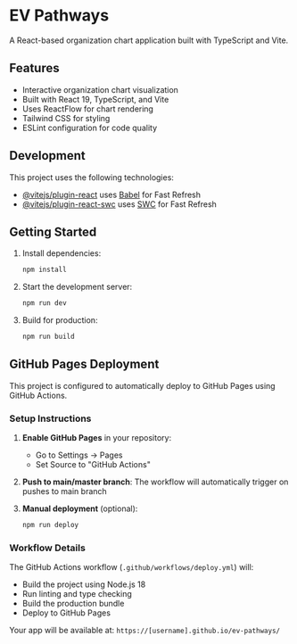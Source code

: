 # EV Pathways

A React-based organization chart application built with TypeScript and Vite.

## Features

- Interactive organization chart visualization
- Built with React 19, TypeScript, and Vite
- Uses ReactFlow for chart rendering
- Tailwind CSS for styling
- ESLint configuration for code quality

## Development

This project uses the following technologies:

- [@vitejs/plugin-react](https://github.com/vitejs/vite-plugin-react/blob/main/packages/plugin-react) uses [Babel](https://babeljs.io/) for Fast Refresh
- [@vitejs/plugin-react-swc](https://github.com/vitejs/vite-plugin-react/blob/main/packages/plugin-react-swc) uses [SWC](https://swc.rs/) for Fast Refresh

## Getting Started

1. Install dependencies:
   ```bash
   npm install
   ```

2. Start the development server:
   ```bash
   npm run dev
   ```

3. Build for production:
   ```bash
   npm run build
   ```

## GitHub Pages Deployment

This project is configured to automatically deploy to GitHub Pages using GitHub Actions.

### Setup Instructions

1. **Enable GitHub Pages** in your repository:
   - Go to Settings → Pages
   - Set Source to "GitHub Actions"

2. **Push to main/master branch**: The workflow will automatically trigger on pushes to main branch

3. **Manual deployment** (optional):
   ```bash
   npm run deploy
   ```

### Workflow Details

The GitHub Actions workflow (`.github/workflows/deploy.yml`) will:
- Build the project using Node.js 18
- Run linting and type checking
- Build the production bundle
- Deploy to GitHub Pages

Your app will be available at: `https://[username].github.io/ev-pathways/`
